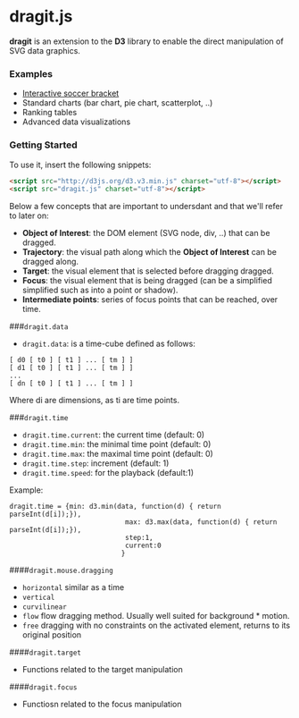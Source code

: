 dragit.js
==========

**dragit** is an extension to the **D3** library to enable the direct manipulation of SVG data graphics. 

### Examples

* [Interactive soccer bracket](http://romain.vuillemot.net/projects/worldcup14/)
* Standard charts (bar chart, pie chart, scatterplot, ..)
* Ranking tables
* Advanced data visualizations

### Getting Started

To use it, insert the following snippets:

```html
<script src="http://d3js.org/d3.v3.min.js" charset="utf-8"></script>
<script src="dragit.js" charset="utf-8"></script>
```

Below a few concepts that are important to undersdant and that we'll refer to later on:

* **Object of Interest**: the DOM element (SVG node, div, ..) that can be dragged.
* **Trajectory**: the visual path along which the **Object of Interest** can be dragged along.
* **Target**: the visual element that is selected before dragging dragged.
* **Focus**: the visual element that is being dragged (can be a simplified simplified such as into a point or shadow).
* **Intermediate points**: series of focus points that can be reached, over time.

###`dragit.data`

* `dragit.data`: is a time-cube defined as follows:

```
[ d0 [ t0 ] [ t1 ] ... [ tm ] ]
[ d1 [ t0 ] [ t1 ] ... [ tm ] ]
...
[ dn [ t0 ] [ t1 ] ... [ tm ] ]
```

Where di are dimensions, as ti are time points.

###`dragit.time`

* `dragit.time.current`: the current time (default: 0)
* `dragit.time.min`: the minimal time point (default: 0)
* `dragit.time.max`: the maximal time point (default: 0)
* `dragit.time.step`: increment (default: 1)
* `dragit.time.speed`: for the playback (default:1)

Example:

```
dragit.time = {min: d3.min(data, function(d) { return parseInt(d[i]);}), 
							 max: d3.max(data, function(d) { return parseInt(d[i]);}), 
							 step:1, 
							 current:0
							}
```

####`dragit.mouse.dragging`

* `horizontal` similar as a time
* `vertical`
* `curvilinear`
* `flow` flow dragging method. Usually well suited for background * motion.
* `free` dragging with no constraints on the activated element, returns to its original position

####`dragit.target`

* Functions related to the target manipulation

####`dragit.focus`

* Functiosn related to the focus manipulation

